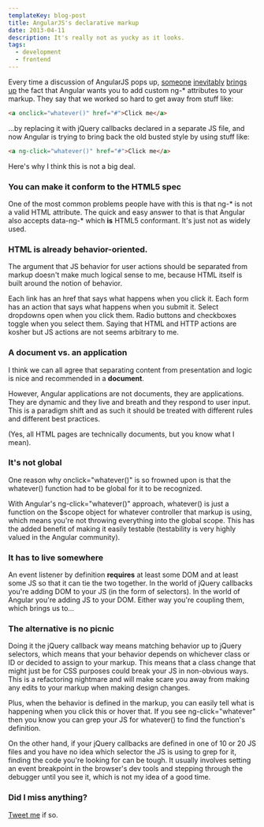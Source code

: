```yaml
---
templateKey: blog-post
title: AngularJS's declarative markup
date: 2013-04-11
description: It's really not as yucky as it looks.
tags:
  - development
  - frontend
---
```


Every time a discussion of AngularJS pops up, [someone](http://www.reddit.com/r/programming/comments/y6vw0/angularjs_an_awesome_javascript_library/c5sygyn) [inevitably](https://news.ycombinator.com/item?id=5526058) [brings](https://news.ycombinator.com/item?id=4375821) [up](https://news.ycombinator.com/item?id=5169170) the fact that Angular wants you to add custom ng-* attributes to your markup. They say that we worked so hard to get away from stuff like:

```html
<a onclick="whatever()" href="#">Click me</a>
```

...by replacing it with jQuery callbacks declared in a separate JS file, and now Angular is trying to bring back the old busted style by using stuff like:

```html
<a ng-click="whatever()" href="#">Click me</a>
```

Here's why I think this is not a big deal.

### You can make it conform to the HTML5 spec

One of the most common problems people have with this is that ng-* is not a valid HTML attribute. The quick and easy answer to that is that Angular also accepts data-ng-* which **is** HTML5 conformant. It's just not as widely used.

### HTML is already behavior-oriented.

The argument that JS behavior for user actions should be separated from markup doesn't make much logical sense to me, because HTML itself is built around the notion of behavior.

Each link has an href that says what happens when you click it. Each form has an action that says what happens when you submit it. Select dropdowns open when you click them. Radio buttons and checkboxes toggle when you select them. Saying that HTML and HTTP actions are kosher but JS actions are not seems arbitrary to me.

### A document vs. an application

I think we can all agree that separating content from presentation and logic is nice and recommended in a **document**.

However, Angular applications are not documents, they are applications. They are dynamic and they live and breath and they respond to user input. This is a paradigm shift and as such it should be treated with different rules and different best practices.

(Yes, all HTML pages are technically documents, but you know what I mean).

### It's not global

One reason why onclick="whatever()" is so frowned upon is that the whatever() function had to be global for it to be recognized.

With Angular's ng-click="whatever()" approach, whatever() is just a function on the $scope object for whatever controller that markup is using, which means you're not throwing everything into the global scope. This has the added benefit of making it easily testable (testability is very highly valued in the Angular community).

### It has to live somewhere

An event listener by definition **requires** at least some DOM and at least some JS so that it can tie the two together. In the world of jQuery callbacks you're adding DOM to your JS (in the form of selectors). In the world of Angular you're adding JS to your DOM. Either way you're coupling them, which brings us to...

### The alternative is no picnic

Doing it the jQuery callback way means matching behavior up to jQuery selectors, which means that your behavior depends on whichever class or ID or decided to assign to your markup. This means that a class change that might just be for CSS purposes could break your JS in non-obvious ways. This is a refactoring nightmare and will make scare you away from making any edits to your markup when making design changes.

Plus, when the behavior is defined in the markup, you can easily tell what is happening when you click this or hover that. If you see ng-click="whatever" then you know you can grep your JS for whatever() to find the function's definition.

On the other hand, if your jQuery callbacks are defined in one of 10 or 20 JS files and you have no idea which selector the JS is using to grep for it, finding the code you're looking for can be tough. It usually involves setting an event breakpoint in the browser's dev tools and stepping through the debugger until you see it, which is not my idea of a good time.

### Did I miss anything?

[Tweet me](http://twitter.com/mcrittenden) if so.